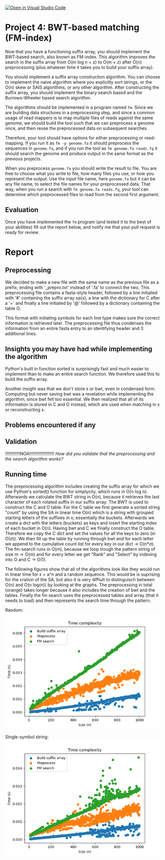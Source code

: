 [![Open in Visual Studio Code](https://classroom.github.com/assets/open-in-vscode-c66648af7eb3fe8bc4f294546bfd86ef473780cde1dea487d3c4ff354943c9ae.svg)](https://classroom.github.com/online_ide?assignment_repo_id=9268173&assignment_repo_type=AssignmentRepo)
# Project 4: BWT-based matching (FM-index)

Now that you have a functioning suffix array, you should implement the BWT-based search, also known as FM-index. This algorithm improves the search in the suffix array from O(m log n + z) to O(m + z) after O(n) preprocessing (plus whatever time it takes you to build your suffix array).

You should implement a suffix array construction algorithm. You can choose to implement the naive algorithm where you explicitly sort strings, or the O(n) skew or SAIS algorithms, or any other algorithm. After constructing the suffix array, you should implement the binary search based and the Burrows-Wheeler based search algorithm.

The algorithms should be implemented in a program named `fm`. Since we are building data structures in a preprocessing step, and since a common usage of read mappers is to map multiple files of reads against the same genome, we should build the tool such that we can preprocess a genome once, and then reuse the preprocessed data on subsequent searches.

Therefore, your tool should have options for either preprocessing or read-mapping. If you run it as `fm -p genome.fa` it should preprocess the sequences in `genome.fa`, and if you run the tool as  `fm genome.fa reads.fq` it should search the genome and produce output in the same format as the previous projects.

When you preprocess `genome.fa` you should write the result to file. You are free to choose what you write to file, how many files you use, or how you represent the output. Use the input file name, here `genome.fa` but it can be any file name, to select the file names for your preprocessed data. That way, when you run a search with `fm genome.fa reads.fq`, your tool can determine which preprocessed files to read from the second first argument.

## Evaluation

Once you have implemented the `fm` program (and tested it to the best of your abilities) fill out the report below, and notify me that your pull request is ready for review.

# Report

## Preprocessing

We decided to make a new file with the same name as the previous file as a prefix, ending with '_prepro.txt' instead of '.fa' to connect the two. This preprocessing file contains a fasta-style header, followed by a line initiated with '#' containing the suffix array sa(x), a line with the dictionary for C after a '+' and finally a line initiated by '@' followed by a dictionary containing the table O.

This format with initiating symbols for each line type makes sure the correct information is retrieved later. The preprocessing file thus condenses the information from an entire fasta entry to an identifying header and 3 additional lines.

## Insights you may have had while implementing the algorithm
Python's built in function sorted is surprisingly fast and much easier to implement than to make an entire search function. We therefore used this to build the suffix array.

Another insight was that we don't store x or bwt, even in condensed form. Computing but never saving bwt was a revelation while implementing the algorithm, since bwt felt too essential. We then realized that all of its information is stored in C and O instead, which are used when matching in x or reconstructing x.

## Problems encountered if any

## Validation
!!!!!!!!!!!!NOA!!!!!!!!!!!!!!!!!!!!
*How did you validate that the preprocessing and the search algorithm works?*

## Running time
The preprocessing algorithm includes creating the suffix array for which we use Python's sorted() function for simplycity, which runs in O(n log n). 
Afterwards we calculate the BWT string in O(n), because it retrieves the last character of each rotated suffix in our suffix array. The BWT is used to construct the C and O table. For the C table we first generate a sorted string "count" by using the SA in linear time O(n) which is a string with grouped starting letters of the suffixes in x; essentially the buckets. Afterwards we create a dict with the letters (buckets) as keys and insert the starting index of each bucket in O(n).
Having bwt and C we finally construct the O table. Therefore we copy the C dict and set the values for all the keys to zero (in O($\sigma$)). We then fill up the table by running through bwt and for each letter we append to the cumulative count list for every key in our dict -> O(n*$\sigma$).
The fm-search runs in O(m), because we loop trough the pattern string of size m -> O(m) and for every letter we get "Rank" and "Select" by indexing into O and C -> O(1).

The following figures show that all of the algorithms look like they would run in linear time for x = a^n and a random sequence. This would be is suprising for the cration of the SA, but also it is very diffiult to distinguisch between O(n) and O(n log(n)) by looking at the graphs. The preprocessing in total (orange) takes longer because it also includes the creation of bwt and the tables. 
Finally the fm search uses the preprocessed tables and array (that it needs to load) and then represents the search time through the pattern. 

Random:
![](figs/random.png)

Single-symbol string:
![](figs/single.png)